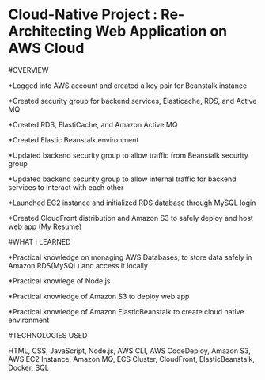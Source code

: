 # Cloud-Native Project : Re-Architecting Web Application on AWS Cloud

#OVERVIEW


*Logged into AWS account and created a key pair for Beanstalk instance

*Created security group for backend services, Elasticache, RDS, and Active MQ

*Created RDS, ElastiCache, and Amazon Active MQ

*Created Elastic Beanstalk environment

*Updated backend security group to allow traffic from Beanstalk security group

*Updated backend security group to allow internal traffic for backend services to interact with each other

*Launched EC2 instance and initialized RDS database through MySQL login

*Created CloudFront distribution and Amazon S3 to safely deploy and host web app (My Resume) 




#WHAT I LEARNED


*Practical knowledge on monaging AWS Databases, to store data safely in Amazon RDS(MySQL) and access it locally

*Practical knowlege of Node.js

*Practical knowledge of Amazon S3 to deploy web app

*Practical knowledge of Amazon ElasticBeanstalk to create cloud native environment



#TECHNOLOGIES USED


HTML, CSS, JavaScript, Node.js, AWS CLI, AWS CodeDeploy, Amazon S3, AWS EC2 Instance, Amazon MQ, ECS Cluster, CloudFront, ElasticBeanstalk, Docker, SQL 

